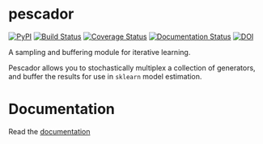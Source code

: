 pescador
========
[![PyPI](https://img.shields.io/pypi/v/pescador.svg)](https://pypi.python.org/pypi/pescador)
[![Build Status](https://travis-ci.org/bmcfee/pescador.svg?branch=master)](https://travis-ci.org/bmcfee/pescador)
[![Coverage Status](https://coveralls.io/repos/bmcfee/pescador/badge.svg)](https://coveralls.io/r/bmcfee/pescador)
[![Documentation Status](https://readthedocs.org/projects/pescador/badge/?version=latest)](https://readthedocs.org/projects/pescador/?badge=latest)
[![DOI](https://zenodo.org/badge/doi/10.5281/zenodo.32468.svg)](http://dx.doi.org/10.5281/zenodo.32468)

A sampling and buffering module for iterative learning.

Pescador allows you to stochastically multiplex a collection of generators, and buffer the results for use in
`sklearn` model estimation.


Documentation
=============
Read the [documentation](http://pescador.readthedocs.org)
